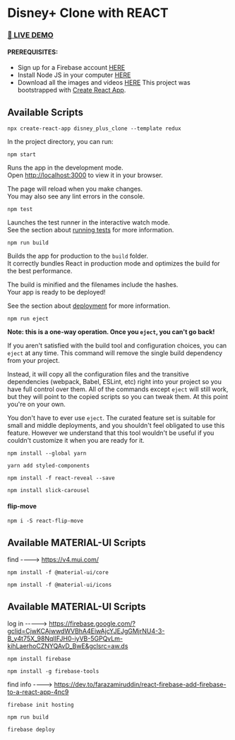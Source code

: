 # Disney+ Clone with REACT
### <a href="https://disney-plus-clone-976a1.firebaseapp.com/" target="_blank">🔴 LIVE DEMO</a>

#### PREREQUISITES:
- Sign up for a Firebase account <a href='https://firebase.google.com'>HERE</a>
- Install Node JS in your computer <a href='https://nodejs.org/en/'>HERE</a>
- Download all the images and videos <a href='https://drive.google.com/drive/folders/1G2qOGccbTmV--MgYtex_mHZDx2-K4WV3?usp=sharing'>HERE</a>
This project was bootstrapped with [Create React App](https://github.com/facebook/create-react-app).

## Available Scripts

```
npx create-react-app disney_plus_clone --template redux
```

In the project directory, you can run:
```
npm start
```

Runs the app in the development mode.\
Open [http://localhost:3000](http://localhost:3000) to view it in your browser.

The page will reload when you make changes.\
You may also see any lint errors in the console.
```
npm test
```

Launches the test runner in the interactive watch mode.\
See the section about [running tests](https://facebook.github.io/create-react-app/docs/running-tests) for more information.
```
npm run build
```

Builds the app for production to the `build` folder.\
It correctly bundles React in production mode and optimizes the build for the best performance.

The build is minified and the filenames include the hashes.\
Your app is ready to be deployed!

See the section about [deployment](https://facebook.github.io/create-react-app/docs/deployment) for more information.
```
npm run eject
```

**Note: this is a one-way operation. Once you `eject`, you can't go back!**

If you aren't satisfied with the build tool and configuration choices, you can `eject` at any time. This command will remove the single build dependency from your project.

Instead, it will copy all the configuration files and the transitive dependencies (webpack, Babel, ESLint, etc) right into your project so you have full control over them. All of the commands except `eject` will still work, but they will point to the copied scripts so you can tweak them. At this point you're on your own.

You don't have to ever use `eject`. The curated feature set is suitable for small and middle deployments, and you shouldn't feel obligated to use this feature. However we understand that this tool wouldn't be useful if you couldn't customize it when you are ready for it.

```
npm install --global yarn
```
```
yarn add styled-components
```
```
npm install -f react-reveal --save
```
```
npm install slick-carousel
```

#### flip-move
```
npm i -S react-flip-move   
```

## Available MATERIAL-UI Scripts
find ----> https://v4.mui.com/

```
npm install -f @material-ui/core
```
```
npm install -f @material-ui/icons
```
## Available MATERIAL-UI Scripts
log in -----> https://firebase.google.com/?gclid=CjwKCAjwwdWVBhA4EiwAjcYJEJgGMjrNU4-3-B_y4t75X_98NqlIFJH0-iyVB-5GPQvLm-kihLaerhoCZNYQAvD_BwE&gclsrc=aw.ds <br>
```
npm install firebase
```
```
npm install -g firebase-tools
```
find info ----> https://dev.to/farazamiruddin/react-firebase-add-firebase-to-a-react-app-4nc9
```
firebase init hosting
```
```
npm run build
```
```
firebase deploy
```
